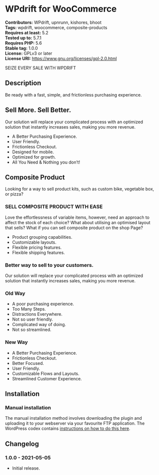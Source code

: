 # WPdrift for WooCommerce #
**Contributors:** WPdrift, upnrunn, kishores, bhoot  
**Tags:** wpdrift, woocommerce, composite-products  
**Requires at least:** 5.2  
**Tested up to:** 5.7.1  
**Requires PHP:** 5.6  
**Stable tag:** 1.0.0  
**License:** GPLv3 or later  
**License URI:** https://www.gnu.org/licenses/gpl-2.0.html  

SEIZE EVERY SALE WITH WPDRIFT

## Description ##

Be ready with a fast, simple, and frictionless purchasing experience.

## Sell More. Sell Better. ##

Our solution will replace your complicated process with an optimized solution that instantly increases sales, making you more revenue.

* A Better Purchasing Experience.
* User Friendly.
* Frictionless Checkout.
* Designed for mobile.
* Optimized for growth.
* All You Need & Nothing you don’t!

## Composite Product ##

Looking for a way to sell product kits, such as custom bike, vegetable box, or pizza?

### SELL COMPOSITE PRODUCT WITH EASE ###

Love the effortlessness of variable items, however, need an approach to affect the stock of each choice? What about utilising an optimised layout that sells? What if you can sell composite product on the shop Page?

* Product grouping capabilities.
* Customizable layouts.
* Flexible pricing features.
* Flexible shipping features.

### Better way to sell to your customers. ###

Our solution will replace your complicated process with
an optimized solution that instantly increases sales, making you more revenue.

### Old Way ###

* A poor purchasing experience.
* Too Many Steps.
* Distractions Everywhere.
* Not so user friendly.
* Complicated way of doing.
* Not so streamlined.

### New Way ###

* A Better Purchasing Experience.
* Frictionless Checkout.
* Better Focused.
* User Friendly.
* Customizable Flows and Layouts.
* Streamlined Customer Experience.

## Installation ##

### Manual installation ###

The manual installation method involves downloading the plugin and uploading it to your webserver via your favourite FTP application. The WordPress codex contains [instructions on how to do this here](https://codex.wordpress.org/Managing_Plugins#Manual_Plugin_Installation).

## Changelog ##

### 1.0.0 - 2021-05-05 ###
* Initial release.
